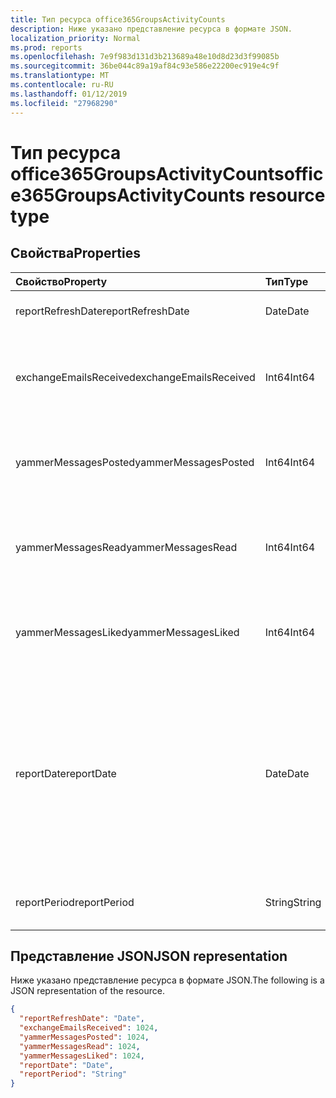```yaml
---
title: Тип ресурса office365GroupsActivityCounts
description: Ниже указано представление ресурса в формате JSON.
localization_priority: Normal
ms.prod: reports
ms.openlocfilehash: 7e9f983d131d3b213689a48e10d8d23d3f99085b
ms.sourcegitcommit: 36be044c89a19af84c93e586e22200ec919e4c9f
ms.translationtype: MT
ms.contentlocale: ru-RU
ms.lasthandoff: 01/12/2019
ms.locfileid: "27968290"
---
```

# <a name="office365groupsactivitycounts-resource-type"></a><span data-ttu-id="d228d-103">Тип ресурса office365GroupsActivityCounts</span><span class="sxs-lookup"><span data-stu-id="d228d-103">office365GroupsActivityCounts resource type</span></span>

## <a name="properties"></a><span data-ttu-id="d228d-104">Свойства</span><span class="sxs-lookup"><span data-stu-id="d228d-104">Properties</span></span>

| <span data-ttu-id="d228d-105">Свойство</span><span class="sxs-lookup"><span data-stu-id="d228d-105">Property</span></span>               | <span data-ttu-id="d228d-106">Тип</span><span class="sxs-lookup"><span data-stu-id="d228d-106">Type</span></span>   | <span data-ttu-id="d228d-107">Описание</span><span class="sxs-lookup"><span data-stu-id="d228d-107">Description</span></span>                              |
| :--------------------- | :----- | ---------------------------------------- |
| <span data-ttu-id="d228d-108">reportRefreshDate</span><span class="sxs-lookup"><span data-stu-id="d228d-108">reportRefreshDate</span></span>      | <span data-ttu-id="d228d-109">Date</span><span class="sxs-lookup"><span data-stu-id="d228d-109">Date</span></span>   | <span data-ttu-id="d228d-110">Последняя дата контента.</span><span class="sxs-lookup"><span data-stu-id="d228d-110">The latest date of the content.</span></span>          |
| <span data-ttu-id="d228d-111">exchangeEmailsReceived</span><span class="sxs-lookup"><span data-stu-id="d228d-111">exchangeEmailsReceived</span></span> | <span data-ttu-id="d228d-112">Int64</span><span class="sxs-lookup"><span data-stu-id="d228d-112">Int64</span></span>  | <span data-ttu-id="d228d-113">Количество почтовых ящиков групп, получаемые по электронной почте.</span><span class="sxs-lookup"><span data-stu-id="d228d-113">The number of emails received by Group mailboxes.</span></span> |
| <span data-ttu-id="d228d-114">yammerMessagesPosted</span><span class="sxs-lookup"><span data-stu-id="d228d-114">yammerMessagesPosted</span></span>   | <span data-ttu-id="d228d-115">Int64</span><span class="sxs-lookup"><span data-stu-id="d228d-115">Int64</span></span>  | <span data-ttu-id="d228d-116">Число сообщений, помещенных в группы Yammer.</span><span class="sxs-lookup"><span data-stu-id="d228d-116">The number of messages posted to Yammer groups.</span></span> |
| <span data-ttu-id="d228d-117">yammerMessagesRead</span><span class="sxs-lookup"><span data-stu-id="d228d-117">yammerMessagesRead</span></span>     | <span data-ttu-id="d228d-118">Int64</span><span class="sxs-lookup"><span data-stu-id="d228d-118">Int64</span></span>  | <span data-ttu-id="d228d-119">Количество сообщений, ознакомьтесь с разделом в группы Yammer.</span><span class="sxs-lookup"><span data-stu-id="d228d-119">The number of messages read in Yammer groups.</span></span> |
| <span data-ttu-id="d228d-120">yammerMessagesLiked</span><span class="sxs-lookup"><span data-stu-id="d228d-120">yammerMessagesLiked</span></span>    | <span data-ttu-id="d228d-121">Int64</span><span class="sxs-lookup"><span data-stu-id="d228d-121">Int64</span></span>  | <span data-ttu-id="d228d-122">Количество сообщений, оцененных в группах Yammer.</span><span class="sxs-lookup"><span data-stu-id="d228d-122">The number of messages liked in Yammer groups.</span></span> |
| <span data-ttu-id="d228d-123">reportDate</span><span class="sxs-lookup"><span data-stu-id="d228d-123">reportDate</span></span>             | <span data-ttu-id="d228d-124">Date</span><span class="sxs-lookup"><span data-stu-id="d228d-124">Date</span></span>   | <span data-ttu-id="d228d-125">Дата отправки целого ряда по электронной почте в почтовый ящик группы или учета количество сообщений, чтение или нравится, что в группе Yammer</span><span class="sxs-lookup"><span data-stu-id="d228d-125">The date on which a number of emails were sent to a group mailbox or a number of messages were posted, read, or liked in a Yammer group</span></span> |
| <span data-ttu-id="d228d-126">reportPeriod</span><span class="sxs-lookup"><span data-stu-id="d228d-126">reportPeriod</span></span>           | <span data-ttu-id="d228d-127">String</span><span class="sxs-lookup"><span data-stu-id="d228d-127">String</span></span> | <span data-ttu-id="d228d-128">Количество дней, на которое отчета.</span><span class="sxs-lookup"><span data-stu-id="d228d-128">The number of days the report covers.</span></span>    |

## <a name="json-representation"></a><span data-ttu-id="d228d-129">Представление JSON</span><span class="sxs-lookup"><span data-stu-id="d228d-129">JSON representation</span></span>

<span data-ttu-id="d228d-130">Ниже указано представление ресурса в формате JSON.</span><span class="sxs-lookup"><span data-stu-id="d228d-130">The following is a JSON representation of the resource.</span></span>

<!-- {
  "blockType": "resource",
  "@odata.type": "microsoft.graph.office365GroupsActivityCounts"
} -->

```json
{
  "reportRefreshDate": "Date", 
  "exchangeEmailsReceived": 1024, 
  "yammerMessagesPosted": 1024, 
  "yammerMessagesRead": 1024, 
  "yammerMessagesLiked": 1024, 
  "reportDate": "Date", 
  "reportPeriod": "String"
}
```

